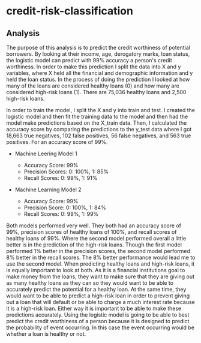 # credit-risk-classification

## Analysis

The purpose of this analysis is to predict the credit worthiness of potential borrowers. By looking at their income, age, derogatory marks, loan status, the logistic model can predict with 99% accuracy a person's credit worthiness. In order to make this prediction I split the data into X and y variables, where X held all the financial and demographic information and y held the loan status. In the process of doing the prediction I looked at how many of the loans are considered healthy loans (0) and how many are considered high-risk loans (1). There are 75,036 healthy loans and 2,500 high-risk loans. 

In order to train the model, I split the X and y into train and test. I created the logistic model and then fit the training data to the model and then had the model make predictions based on the X_train data. Then, I calculated the accuracy score by comparing the predictions to the y_test data where I got 18,663 true negatives, 102 false positives, 56 false negatives, and 563 true positives. For an accuracy score of 99%. 

* Machine Leering Model 1
  * Accuracy Score: 99%
  * Precision Scores: 0: 100%, 1: 85%
  * Recall Scores: 0: 99%, 1: 91%

* Machine Learning Model 2
  * Accuracy Score: 99%
  * Precision Score: 0: 100%, 1: 84% 
  * Recall Scores: 0: 99%, 1: 99%

Both models performed very well. They both had an accuracy score of 99%, precision scores of healthy loans of 100%, and recall scores of healthy loans of 99%. Where the second model performed overall a little better is in the prediction of the high-risk loans. Though the first model performed 1% better in the precision scores, the second model performed 8% better in the recall scores. The 8% better performance would lead me to use the second model. When predicting healthy loans and high-risk loans, it is equally important to look at both. As it is a financial institutions goal to make money from the loans, they want to make sure that they are giving out as many healthy loans as they can so they would want to be able to accurately predict the potential for a healthy loan. At the same time, they would want to be able to predict a high-risk loan in order to prevent giving out a loan that will default or be able to charge a much interest rate because it is a high-risk loan. Either way it is important to be able to make these predictions accurately. Using the logistic model is going to be able to best predict the credit worthiness of a person because it is designed to predict the probability of event occurring. In this case the event occurring would be whether a loan is healthy or not. 

